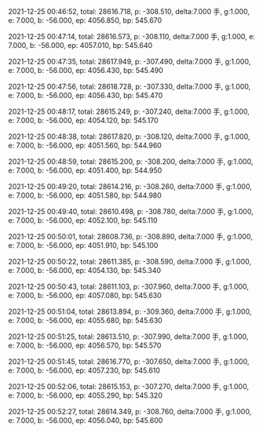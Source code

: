 2021-12-25 00:46:52, total: 28616.718, p: -308.510, delta:7.000 手, g:1.000, e: 7.000, b: -56.000, ep: 4056.850, bp: 545.670

2021-12-25 00:47:14, total: 28616.573, p: -308.110, delta:7.000 手, g:1.000, e: 7.000, b: -56.000, ep: 4057.010, bp: 545.640

2021-12-25 00:47:35, total: 28617.949, p: -307.490, delta:7.000 手, g:1.000, e: 7.000, b: -56.000, ep: 4056.430, bp: 545.490

2021-12-25 00:47:56, total: 28618.728, p: -307.330, delta:7.000 手, g:1.000, e: 7.000, b: -56.000, ep: 4056.430, bp: 545.470

2021-12-25 00:48:17, total: 28615.249, p: -307.240, delta:7.000 手, g:1.000, e: 7.000, b: -56.000, ep: 4054.120, bp: 545.170

2021-12-25 00:48:38, total: 28617.820, p: -308.120, delta:7.000 手, g:1.000, e: 7.000, b: -56.000, ep: 4051.560, bp: 544.960

2021-12-25 00:48:59, total: 28615.200, p: -308.200, delta:7.000 手, g:1.000, e: 7.000, b: -56.000, ep: 4051.400, bp: 544.950

2021-12-25 00:49:20, total: 28614.216, p: -308.260, delta:7.000 手, g:1.000, e: 7.000, b: -56.000, ep: 4051.580, bp: 544.980

2021-12-25 00:49:40, total: 28610.498, p: -308.780, delta:7.000 手, g:1.000, e: 7.000, b: -56.000, ep: 4052.100, bp: 545.110

2021-12-25 00:50:01, total: 28608.736, p: -308.890, delta:7.000 手, g:1.000, e: 7.000, b: -56.000, ep: 4051.910, bp: 545.100

2021-12-25 00:50:22, total: 28611.385, p: -308.590, delta:7.000 手, g:1.000, e: 7.000, b: -56.000, ep: 4054.130, bp: 545.340

2021-12-25 00:50:43, total: 28611.103, p: -307.960, delta:7.000 手, g:1.000, e: 7.000, b: -56.000, ep: 4057.080, bp: 545.630

2021-12-25 00:51:04, total: 28613.894, p: -309.360, delta:7.000 手, g:1.000, e: 7.000, b: -56.000, ep: 4055.680, bp: 545.630

2021-12-25 00:51:25, total: 28613.510, p: -307.990, delta:7.000 手, g:1.000, e: 7.000, b: -56.000, ep: 4056.570, bp: 545.570

2021-12-25 00:51:45, total: 28616.770, p: -307.650, delta:7.000 手, g:1.000, e: 7.000, b: -56.000, ep: 4057.230, bp: 545.610

2021-12-25 00:52:06, total: 28615.153, p: -307.270, delta:7.000 手, g:1.000, e: 7.000, b: -56.000, ep: 4055.290, bp: 545.320

2021-12-25 00:52:27, total: 28614.349, p: -308.760, delta:7.000 手, g:1.000, e: 7.000, b: -56.000, ep: 4056.040, bp: 545.600